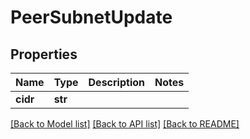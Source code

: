 # PeerSubnetUpdate

## Properties
Name | Type | Description | Notes
------------ | ------------- | ------------- | -------------
**cidr** | **str** |  | 

[[Back to Model list]](../README.md#documentation-for-models) [[Back to API list]](../README.md#documentation-for-api-endpoints) [[Back to README]](../README.md)


